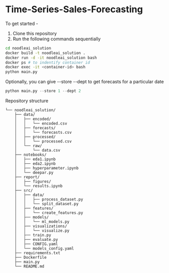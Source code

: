 Time-Series-Sales-Forecasting
==============================

To get started - 
1. Clone this repository
3. Run the following commands sequentially
```bash
cd noodleai_solution
docker build -t noodleai_solution .
docker run -d -it noodleai_solution bash
docker ps # to indentify container id
docker exec -it <container-id> bash
python main.py
```
Optionally, you can give --store <store-number> --dept <dept-number> to get forecasts for a particular date
```python
python main.py --store 1 --dept 2
```

Repository structure
```
└── noodleai_solution/
    ├── data/
    │   ├── encoded/
    │   │   └── encoded.csv
    │   ├── forecasts/
    │   │   └── forecasts.csv
    │   ├── processed/
    │   │   └── processed.csv
    │   └── raw/
    │       └── data.csv
    ├── notebooks/
    │   ├── eda1.ipynb
    │   ├── eda2.ipynb
    │   ├── hyperparameter.ipynb
    │   └── deepar.py
    ├── report/
    │   ├── figures/
    │   └── results.ipynb
    ├── src/
    │   ├── data/
    │   │   ├── process_dataset.py
    │   │   └── split_dataset.py
    │   ├── features/
    │   │   └── create_features.py
    │   ├── models/
    │   │   └── ml_models.py
    │   ├── visualizations/
    │   │   └── visualize.py
    │   ├── train.py
    │   ├── evaluate.py
    │   ├── CONFIG.yaml
    │   └── models_config.yaml
    ├── requirements.txt
    ├── Dockerfile
    ├── main.py
    └── README.md
```
